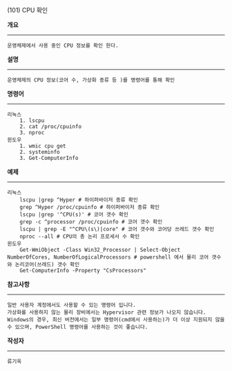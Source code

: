 (101) CPU 확인

**개요**
***

	운영체제에서 사용 중인 CPU 정보를 확인 한다.

**설명**
***

	운영체제의 CPU 정보(코어 수, 가상화 종류 등 )를 명령어를 통해 확인

**명령어**
***

	리눅스
        1. lscpu
        2. cat /proc/cpuinfo
        3. nproc
	윈도우
        1. wmic cpu get
        2. systeminfo
        3. Get-ComputerInfo

**예제**
***

	리눅스
        lscpu |grep ^Hyper # 하이퍼바이저 종류 확인
        grep ^Hyper /proc/cpuinfo # 하이퍼바이저 종류 확인
        lscpu |grep '^CPU(s)' # 코어 갯수 확인
        grep -c ^processor /proc/cpuinfo # 코어 갯수 확인
        lscpu | grep -E "^CPU\(s\)|core" # 코어 갯수와 코어당 쓰레드 갯수 확인
        nproc --all # CPU의 총 논리 프로세서 수 확인
    윈도우
        Get-WmiObject -Class Win32_Processor | Select-Object NumberOfCores, NumberOfLogicalProcessors # powershell 에서 물리 코어 갯수와 논리코어(쓰레드) 갯수 확인
        Get-ComputerInfo -Property "CsProcessors"

**참고사항**
***

	일반 사용자 계정에서도 사용할 수 있는 명령어 입니다.
	가상화를 사용하지 않는 물리 장비에서는 Hypervisor 관련 정보가 나오지 않습니다.
    Windows의 경우, 최신 버전에서는 일부 명령어(cmd에서 사용하는)가 더 이상 지원되지 않을 수 있으며, PowerShell 명령어를 사용하는 것이 좋습니다.

**작성자**
***

	류기욱
